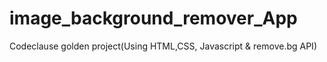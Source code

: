 # image_background_remover_App
Codeclause golden project(Using HTML,CSS, Javascript & remove.bg API)
